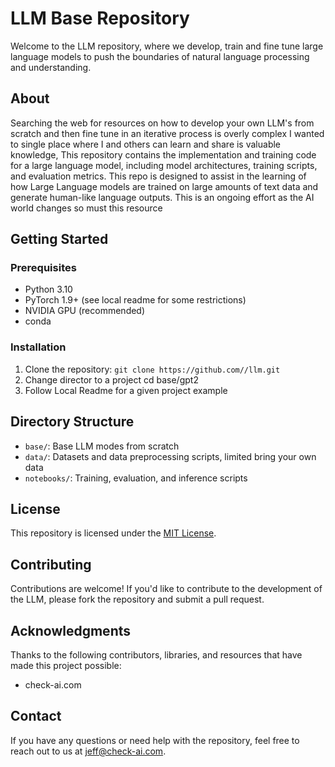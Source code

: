 **LLM Base Repository**
=====================

Welcome to the LLM  repository, where we develop, train and fine tune large language models to push the boundaries of natural language processing and understanding.

**About**
--------

Searching the web for resources on how to develop your own LLM's from scratch and then fine tune in an iterative process is overly complex I wanted to single place where I and others can learn and share is valuable knowledge, This repository contains the implementation and training code for a large language model, including model architectures, training scripts, and evaluation metrics. This repo is designed to assist in the learning of how Large Language models are trained on large amounts of text data and generate human-like language outputs. This is an ongoing effort as the AI world changes so must this resource 



**Getting Started**
--------------------

### Prerequisites

* Python 3.10
* PyTorch 1.9+ (see local readme for some restrictions)
* NVIDIA GPU (recommended)
* conda

### Installation

1. Clone the repository: `git clone https://github.com//llm.git`
2. Change director to a project cd base/gpt2
2. Follow Local Readme for a given project example


**Directory Structure**
---------------------

* `base/`: Base LLM modes from scratch
* `data/`: Datasets and data preprocessing scripts, limited bring your own data
* `notebooks/`: Training, evaluation, and inference scripts


**License**
---------

This repository is licensed under the [MIT License](https://opensource.org/licenses/MIT).

**Contributing**
--------------

Contributions are welcome! If you'd like to contribute to the development of the LLM, please fork the repository and submit a pull request.

**Acknowledgments**
---------------

Thanks to the following contributors, libraries, and resources that have made this project possible:

* check-ai.com

**Contact**
---------

If you have any questions or need help with the repository, feel free to reach out to us at [jeff@check-ai.com](mailto:jeff@check-ai.com).
